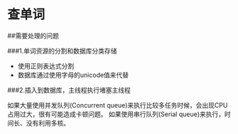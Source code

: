 # 查单词


##需要处理的问题

###1.单词资源的分割和数据库分类存储

- 使用正则表达式分割
- 数据库通过使用字母的unicode值来代替

###2.插入到数据库，主线程执行堵塞主线程

如果大量使用并发队列(Concurrent queue)来执行比较多任务时候，会出现CPU占用过大，很有可能造成卡顿问题。
如果使用串行队列(Serial queue)来执行，时间长、没有利用多核。
